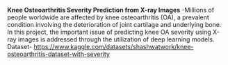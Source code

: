 **Knee Osteoarthritis Severity Prediction from X-ray Images**
-Millions of people worldwide are affected by knee osteoarthritis (OA), a prevalent condition involving the deterioration of joint cartilage and underlying bone.
In this project, the important issue of predicting knee OA severity using X-ray images is addressed through the utilization of deep learning models.
Dataset- https://www.kaggle.com/datasets/shashwatwork/knee-osteoarthritis-dataset-with-severity

